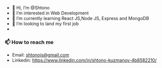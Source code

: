 - 👋 Hi, I’m @Shtono
- 👀 I’m interested in Web Development
- 🌱 I’m currently learning React JS,Node JS, Express and MongoDB
- 💞️ I’m looking to land my first job
- 
### 📫 How to reach me 
* Email: shtonojs@gmail.com
* Linkedin: https://www.linkedin.com/in/shtono-kuzmanov-4b8582210/

<!---
Shtono/Shtono is a ✨ special ✨ repository because its `README.md` (this file) appears on your GitHub profile.
You can click the Preview link to take a look at your changes.
--->
